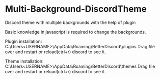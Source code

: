 # Multi-Background-DiscordTheme
Discord theme with multiple backgrounds with the help of plugin

Basic knowledge in javascript is required to change the backgrounds.

Plugin installation:
C:\Users\<USERNAME>\AppData\Roaming\BetterDiscord\plugins
Drag file over and restart or reload(ctrl+r) discord to see it.

Theme installation:
C:\Users\<USERNAME>\AppData\Roaming\BetterDiscord\themes
Drag file over and restart or reload(ctrl+r) discord to see it.
